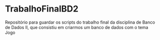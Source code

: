 # TrabalhoFinalBD2
Repositório para guardar os scripts do trabalho final da disciplina de Banco de Dados II, que consistiu em criarmos um banco de dados com o tema Jogo
